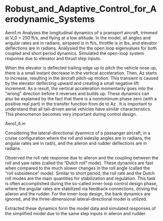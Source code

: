 # Robust_and_Adaptive_Control_for_Aerodynamic_Systems

Aero1.m 
Analyses the longitudinal dynamics of a pransport aircraft, trimmed at V_0 = 250 ft/s, and flying at a low altitude. In the model, all angles and angular rates are in radians, airspeed is in ft/s, throttle is in lbs, and elevator deflections are in radians. Analysied the the open loop eigenvalues for both coupled and short period dynamics. 
Simulated the open-loop system response due to elevator and thrust step inputs. 

When the elevator is deflected trailing edge up to pitch the vehicle nose up, there is a small instant decrease in the vertical acceleration. Then, Az starts to increase, resulting in the aircraft pitch-up motion. This transient is caused by the elevator deflecting upward and creating a small negative lift increment. As a result, the vertical acceleration momentarily goes into the “wrong” direction before it reverses and builds up. These dynamics can also be explained by the fact that there is a nonminimum phase zero (with a positive real part) in the transfer function from de to Az . It is important to understand that all tail-driven aerial vehicles have similar characteristics. This phenomenon becomes very important during control design.


Aero1_4.m

Considering the lateral-directional dyanmics of a passanger aircraft, in a cruise configuration where the roll and sideslip angles are in radians, the angular rates are in rad/s, and the aileron and rudder deflections are in radians.

Observed the roll rate response due to aileron and the coupling between the roll and yaw rates (called the “Dutch roll” mode). These dynamics are fast when compared to the much slower changes in the roll angle (called the “roll subsidence” mode). Similar to short period, the roll rate and the Dutch roll modes are the main quantities for stabilization and regulation. This task is often accomplished during the so-called inner-loop control design phase, where the angular rates are stabilized via feedback connections, driving the aileron and the rudder. For the inner-loop design, the bank dynamics are ignored, and the three-dimensional lateral–directional model is utilized.

Extracted these dynamics form the model data and simulated responses of the simplified model due to the same step inputs in aileron and rudder. 
